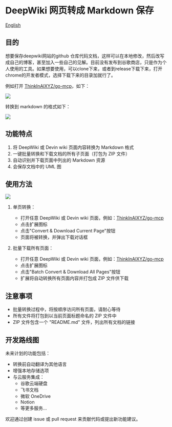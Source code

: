 # DeepWiki 网页转成 Markdown 保存

[English](./README.md)

## 目的

想要保存deepwiki网站的github 仓库代码文档，这样可以在本地修改，然后改写成自己的博客，甚至加入一些自己的见解。目前没有发布到谷歌商店，只是作为个人使用的工具。如果想要使用，可以clone下来，或者到release下载下来，打开chrome的开发者模式，选择下载下来的目录加就行了。

例如打开 [ThinkInAIXYZ/go-mcp](https://deepwiki.com/ThinkInAIXYZ/go-mcp )，如下：

![](./images/deepwiki-github.png)

转换到 markdown 的格式如下：

![](./images/deepwiki-markdown.png)

## 功能特点

1. 将 DeepWiki 或 Devin wiki 页面内容转换为 Markdown 格式
2. 一键批量转换和下载文档的所有子页面（打包为 ZIP 文件）
3. 自动识别并下载页面中列出的 Markdown 资源
4. 会保存文档中的 UML 图

## 使用方法

![](./images/UI.png)

1. 单页转换：
   - 打开任意 DeepWiki 或 Devin wiki 页面，例如：[ThinkInAIXYZ/go-mcp](https://deepwiki.com/ThinkInAIXYZ/go-mcp)
   - 点击扩展图标
   - 点击"Convert & Download Current Page"按钮
   - 页面将被转换，并弹出下载对话框

2. 批量下载所有页面：
   - 打开任意 DeepWiki 或 Devin wiki 页面，例如：[ThinkInAIXYZ/go-mcp](https://deepwiki.com/ThinkInAIXYZ/go-mcp)
   - 点击扩展图标
   - 点击"Batch Convert & Download All Pages"按钮
   - 扩展将自动转换所有页面内容并打包成 ZIP 文件供下载

## 注意事项

- 批量转换过程中，将按顺序访问所有页面，请耐心等待
- 所有文件将打包到以当前页面标题命名的 ZIP 文件中
- ZIP 文件包含一个 "README.md" 文件，列出所有文档的链接

## 开发路线图

未来计划的功能包括：

- 转换前自动翻译为其他语言
- 增强本地存储选项
- 与云服务集成：
  - 谷歌云端硬盘
  - 飞书文档
  - 微软 OneDrive
  - Notion
  - 等更多服务...

欢迎通过创建 issue 或 pull request 来贡献代码或提出新功能建议。 
